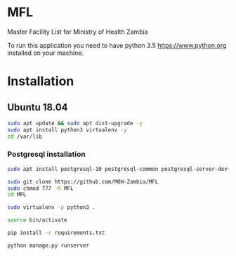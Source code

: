 # MFL
Master Facility List for Ministry of Health Zambia

To run this application you need to have python 3.5 https://www.python.org installed on your machine.

# Installation

## Ubuntu 18.04 
```bash
sudo apt update && sudo apt dist-upgrade -y
sudo apt install python3 virtualenv -y
cd /var/lib
```
### Postgresql installation
```bash
sudo apt install postgresql-10 postgresql-common postgresql-server-dev-10 postgresql-10-postgis-2.4 -y
```
```bash 
sudo git clone https://github.com/MOH-Zambia/MFL
sudo chmod 777 -R MFL
cd MFL
```

```bash 
sudo virtualenv -p python3 .
```
```bash 
source bin/activate
```
```bash
pip install -r requirements.txt
```
```bash
python manage.py runserver
```
